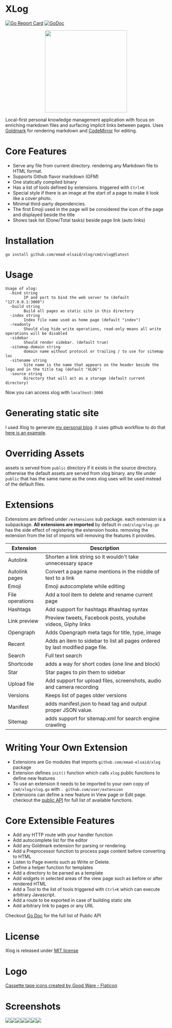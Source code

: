 XLog
=========

[![Go Report Card](https://goreportcard.com/badge/github.com/emad-elsaid/xlog)](https://goreportcard.com/report/github.com/emad-elsaid/xlog)
[![GoDoc](https://godoc.org/github.com/emad-elsaid/xlog?status.svg)](https://godoc.org/github.com/emad-elsaid/xlog)



<p align="center"><img width="256" src="public/logo.png" /></p>

Local-first personal knowledge management application with focus on enriching markdown files and surfacing implicit links between pages. Uses [Goldmark](https://github.com/yuin/goldmark) for rendering markdown and [CodeMirror](https://codemirror.net) for editing.

# Core Features

- Serve any file from current directory. rendering any Markdown file to HTML format.
- Supports Github flavor markdown (GFM)
- One statically compiled binary
- Has a list of tools defined by extensions. triggered with `Ctrl+K`
- Special style if there is an image at the start of a page to make it look like a cover photo.
- Minimal third-party dependencies.
- The first Emoji used in the page will be considered the icon of the page and displayed beside the title
- Shows task list (Done/Total tasks) beside page link (auto links)

# Installation

```
go install github.com/emad-elsaid/xlog/cmd/xlog@latest
```

# Usage

```
Usage of xlog:
  -bind string
        IP and port to bind the web server to (default "127.0.0.1:3000")
  -build string
        Build all pages as static site in this directory
  -index string
        Index file name used as home page (default "index")
  -readonly
        Should xlog hide write operations, read-only means all write operations will be disabled
  -sidebar
        Should render sidebar. (default true)
  -sitemap.domain string
        domain name without protocol or trailing / to use for sitemap loc
  -sitename string
        Site name is the name that appears on the header beside the logo and in the title tag (default "XLOG")
  -source string
        Directory that will act as a storage (default current directory)
```

Now you can access xlog with `localhost:3000`

# Generating static site

I used Xlog to generate [my personal blog](https://www.emadelsaid.com/). it uses github workflow to do that [here is an example](https://github.com/emad-elsaid/emad-elsaid.github.io/blob/master/.github/workflows/xlog.yml).

# Overriding Assets

assets is served from `public` directory if it exists in the source directory. otherwise the default assets are served from xlog binary. any file under `public` that has the same name as the ones xlog uses will be used instead of the default files.

# Extensions

Extensions are defined under `/extensions` sub package. each extension is a subpackage. **All extensions are imported** by default in `cmd/xlog/xlog.go` has the side effect of registering the extension hooks. removing the extension from the list of imports will removing the features it provides.

| Extension       | Description                                                                   |
|-----------------|-------------------------------------------------------------------------------|
| Autolink        | Shorten a link string so it wouldn't take unnecessary space                   |
| Autolink pages  | Convert a page name mentions in the middle of text to a link                  |
| Emoji           | Emoji autocomplete while editing                                              |
| File operations | Add a tool item to delete and rename current page                             |
| Hashtags        | Add support for hashtags #hashtag syntax                                      |
| Link preview    | Preview tweets, Facebook posts, youtube videos, Giphy links                   |
| Opengraph       | Adds Opengraph meta tags for title, type, image                               |
| Recent          | Adds an item to sidebar to list all pages ordered by last modified page file. |
| Search          | Full text search                                                              |
| Shortcode       | adds a way for short codes (one line and block)                               |
| Star            | Star pages to pin them to sidebar                                             |
| Upload file     | Add support for upload files, screenshots, audio and camera recording         |
| Versions        | Keeps list of pages older versions                                            |
| Manifest        | adds manifest.json to head tag and output proper JSON value.                  |
| Sitemap         | adds support for sitemap.xml for search engine crawling                       |

# Writing Your Own Extension

- Extensions are Go modules that imports `github.com/emad-elsaid/xlog` package
- Extension defines `init()` function which calls `xlog` public functions to define new features
- To use an extension it needs to be imported to your own copy of `cmd/xlog/xlog.go` with `. github.com/user/extension`
- Extensions can define a new feature in View page or Edit page. checkout the [public API](https://godoc.org/github.com/emad-elsaid/xlog) for full list of available functions.

# Core Extensible Features

- Add any HTTP route with your handler function
- Add autocomplete list for the editor
- Add any Goldmark extension for parsing or rendering
- Add a Preprocessor function to process page content before converting to HTML
- Listen to Page events such as Write or Delete.
- Define a helper function for templates
- Add a directory to be parsed as a template
- Add widgets in selected areas of the view page such as before or after rendered HTML
- Add a Tool to the list of tools triggered with `Ctrl+K` which can execute arbitrary Javascript.
- Add a route to be exported in case of building static site
- Add arbitrary link to pages or any URL

Checkout [Go Doc](https://godoc.org/github.com/emad-elsaid/xlog) for the full list of Public API

# License

Xlog is released under [MIT license](LICENSE)

# Logo

[Cassette tape icons created by Good Ware - Flaticon](https://www.flaticon.com/free-icons/cassette-tape)

# Screenshots

![](/screenshots/285b89e20358e9ea5d1b01893b011665f6282df816983ef1de0d223de698e366.png)![](/screenshots/e9d44ada9ec4190c2ee325df4bbeb789cc67d22dee6bdcdb74393dfa1d8784a3.png)![](/screenshots/75555f02341e1a8ae2775c5f4395b8a52716bd1eeba94cc576c6b6dec5d8c261.png)![](/screenshots/acb69decf484c750f15440c2b39972a03ddaef20509426ed0bb905907fa6154d.png)![](/screenshots/fc52149f89c1e2c1f1b8a352b3eba0743141ed28542a145b1603b3e3f4449db9.png)![](/screenshots/2a8112a513c61a27292753dbbc219eac15f3432b667d38379e79a1d1bb0a629e.png)![](/screenshots/ffa8e45754fca41ff1d76a8e48a296ed13014a2db14eac15eccfea7a83fae1aa.png)
